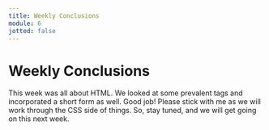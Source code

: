 ```yaml
---
title: Weekly Conclusions
module: 6
jotted: false
---
```


# Weekly Conclusions

This week was all about HTML.  We looked at some prevalent tags and incorporated a short form as well.  Good job!  Please stick with me as we will work through the CSS side of things. So, stay tuned, and we will get going on this next week.